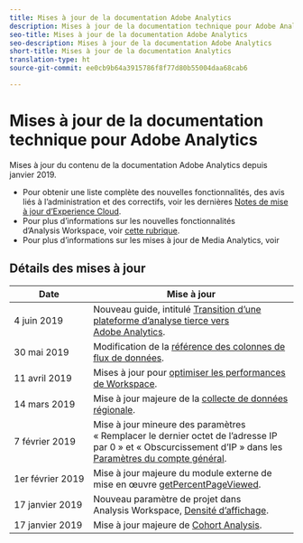 ```yaml
---
title: Mises à jour de la documentation Adobe Analytics
description: Mises à jour de la documentation technique pour Adobe Analytics
seo-title: Mises à jour de la documentation Adobe Analytics
seo-description: Mises à jour de la documentation Adobe Analytics
short-title: Mises à jour de la documentation Analytics
translation-type: ht
source-git-commit: ee0cb9b64a3915786f8f77d80b55004daa68cab6

---
```



# Mises à jour de la documentation technique pour Adobe Analytics

Mises à jour du contenu de la documentation Adobe Analytics depuis janvier 2019.

* Pour obtenir une liste complète des nouvelles fonctionnalités, des avis liés à l’administration et des correctifs, voir les dernières [Notes de mise à jour d’Experience Cloud](https://marketing.adobe.com/resources/help/fr_FR/whatsnew/).
* Pour plus d’informations sur les nouvelles fonctionnalités d’Analysis Workspace, voir [cette rubrique](/help/analyze/analysis-workspace/new-features-in-analysis-workspace.md).
* Pour plus d’informations sur les mises à jour de Media Analytics, voir

## Détails des mises à jour

| Date | Mise à jour |
|----------|----------------------------------|
| 4 juin 2019 | Nouveau guide, intitulé [Transition d’une plateforme d’analyse tierce vers Adobe Analytics](../technotes/ga-to-aa/home.md). |
| 30 mai 2019 | Modification de la [référence des colonnes de flux de données](../export/analytics-data-feed/c-df-contents/datafeeds-reference.md). |
| 11 avril 2019 | Mises à jour pour [optimiser les performances de Workspace](../analyze/analysis-workspace/optimizing-performance.md). |
| 14 mars 2019 | Mise à jour majeure de la [collecte de données régionale](../technotes/rdc/regional-data-collection.md). |
| 7 février 2019 | Mise à jour mineure des paramètres « Remplacer le dernier octet de l’adresse IP par 0 » et « Obscurcissement d’IP » dans les [Paramètres du compte général](../admin/admin/general-acct-settings-admin.md). |
| 1er février 2019 | Mise à jour majeure du module externe de mise en œuvre [getPercentPageViewed](../implement/js-implementation/plugins/getpercentpageviewed.md). |
| 17 janvier 2019 | Nouveau paramètre de projet dans Analysis Workspace, [Densité d’affichage](../analyze/analysis-workspace/build-workspace-project/view-density.md). |
| 17 janvier 2019 | Mise à jour majeure de [Cohort Analysis](../analyze/analysis-workspace/visualizations/cohort-table/cohort-analysis.md). |
